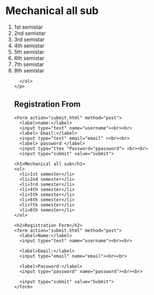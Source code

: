 <!DOCTYPE html> 
<html>
  <head>
    <title> MECHANICAL DEPARTMEN </title>
  </head>
  <body>
    <h1> Mechanical all sub </h1>
    <p>
      <ol>
        <li> 1st semistar </li>
        <li> 2nd semistar </li>
        <li> 3rd semistar </li>
        <li> 4th semistar </li>
        <li> 5th semistar </li>
        <li> 6th semistar </li>
        <li> 7th semistar </li>
        <li> 8th semistar </li>
          
      </ol>
    </p>
  </body>
  <body>
    <h2>Registration From </h2>
    
    <Form action="submit.html" method="post">
      <label>name:</label>
      <input type="text" name="username"><br><br> 
      <label> Email:</label>
      <input type="text" email="email" ><br><br>
      <label> password </label>
      <input type="ttex "Password="ppassword"> <br><br>
      <input type="submit" value="submit">
      
   </form>
  </body>
</html>
<!DOCTYPE html> 
<html>
  <head>
    <title>MECHANICAL DEPARTMENT</title>
  </head>
  <body>
    
    <h1>Mechanical all sub</h1>
    <ol>
      <li>1st semester</li>
      <li>2nd semester</li>
      <li>3rd semester</li>
      <li>4th semester</li>
      <li>5th semester</li>
      <li>6th semester</li>
      <li>7th semester</li>
      <li>8th semester</li>
    </ol>

    <h2>Registration Form</h2>
    <form action="submit.html" method="post">
      <label>Name:</label>
      <input type="text" name="username"><br><br>

      <label>Email:</label>
      <input type="email" name="email"><br><br>

      <label>Password:</label>
      <input type="password" name="password"><br><br>

      <input type="submit" value="Submit">
    </form>

  </body>
</html>